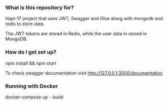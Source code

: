 
### What is this repository for? ###

Hapi-17 project that uses JWT, Swagger and Glue along with mongodb and redis to store data.

The JWT tokens are stored in Redis, while the user data in stored in MongoDB.

### How do I get set up? ###

npm install && npm start

To check swagger documentation visit http://127.0.0.1:3000/documentation


### Running with Docker

docker-compose up --build
